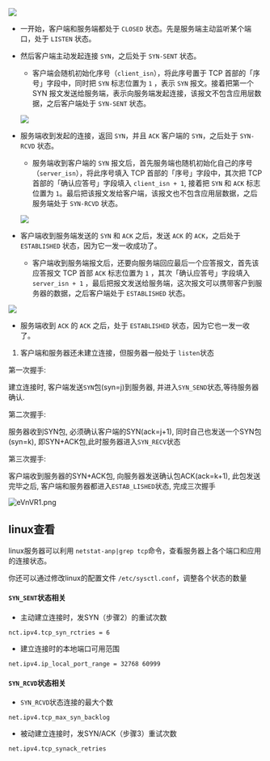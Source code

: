 ![](https://youpaiyun.zongqilive.cn/image/20210208170031.png)



- 一开始，客户端和服务端都处于 `CLOSED` 状态。先是服务端主动监听某个端口，处于 `LISTEN` 状态。

- 然后客户端主动发起连接 `SYN`，之后处于 `SYN-SENT` 状态。

  - 客户端会随机初始化序号（`client_isn`），将此序号置于 TCP 首部的「序号」字段中，同时把 `SYN` 标志位置为 `1` ，表示 `SYN` 报文。接着把第一个 SYN 报文发送给服务端，表示向服务端发起连接，该报文不包含应用层数据，之后客户端处于 `SYN-SENT` 状态。

  ![](https://youpaiyun.zongqilive.cn/image/20210208185119.png)

  

  

- 服务端收到发起的连接，返回 `SYN`，并且 `ACK` 客户端的 `SYN`，之后处于 `SYN-RCVD` 状态。

  - 服务端收到客户端的 `SYN` 报文后，首先服务端也随机初始化自己的序号（`server_isn`），将此序号填入 TCP 首部的「序号」字段中，其次把 TCP 首部的「确认应答号」字段填入 `client_isn + 1`, 接着把 `SYN` 和 `ACK` 标志位置为 `1`。最后把该报文发给客户端，该报文也不包含应用层数据，之后服务端处于 `SYN-RCVD` 状态。

  

  ![](https://youpaiyun.zongqilive.cn/image/20210208185158.png)

  

  

- 客户端收到服务端发送的 `SYN` 和 `ACK` 之后，发送 `ACK` 的 `ACK`，之后处于 `ESTABLISHED` 状态，因为它一发一收成功了。

  - 客户端收到服务端报文后，还要向服务端回应最后一个应答报文，首先该应答报文 TCP 首部 `ACK` 标志位置为 `1` ，其次「确认应答号」字段填入 `server_isn + 1` ，最后把报文发送给服务端，这次报文可以携带客户到服务器的数据，之后客户端处于 `ESTABLISHED` 状态。

![](https://youpaiyun.zongqilive.cn/image/20210208185330.png)



- 服务端收到 `ACK` 的 `ACK` 之后，处于 `ESTABLISHED` 状态，因为它也一发一收了。





1. 客户端和服务器还未建立连接，但服务器一般处于 `listen`状态

第一次握手:

建立连接时, 客户端发送`SYN`包(syn=j)到服务器, 并进入`SYN_SEND`状态,等待服务器确认.

第二次握手:

服务器收到SYN包, 必须确认客户端的SYN(ack=j+1), 同时自己也发送一个SYN包(syn=k), 即SYN+ACK包,此时服务器进入`SYN_RECV`状态

第三次握手:

客户端收到服务器的SYN+ACK包, 向服务器发送确认包ACK(ack=k+1), 此包发送完毕之后, 客户端和服务器都进入`ESTAB_LISHED`状态, 完成三次握手

![eVnVR1.png](https://youpaiyun.zongqilive.cn/image/eVnVR1.png)



## linux查看

linux服务器可以利用 `netstat-anp|grep tcp`命令，查看服务器上各个端口和应用的连接状态。

你还可以通过修改linux的配置文件 `/etc/sysctl.conf`，调整各个状态的数量

#### `SYN_SENT`状态相关

- 主动建立连接时，发SYN（步骤2）的重试次数

```
nct.ipv4.tcp_syn_rctries = 6
```

- 建立连接时的本地端口可用范围

```
net.ipv4.ip_local_port_range = 32768 60999
```

#### `SYN_RCVD`状态相关

- `SYN_RCVD`状态连接的最大个数

```
net.ipv4.tcp_max_syn_backlog
```

- 被动建立连接时，发SYN/ACK（步骤3）重试次数

```
net.ipv4.tcp_synack_retries
```

















